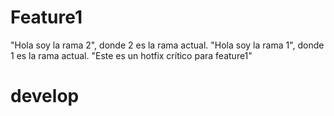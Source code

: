 Feature1
============
"Hola soy la rama 2", donde 2 es la rama actual.
"Hola soy la rama 1", donde 1 es la rama actual.
"Este es un hotfix crítico para feature1"

develop
========

